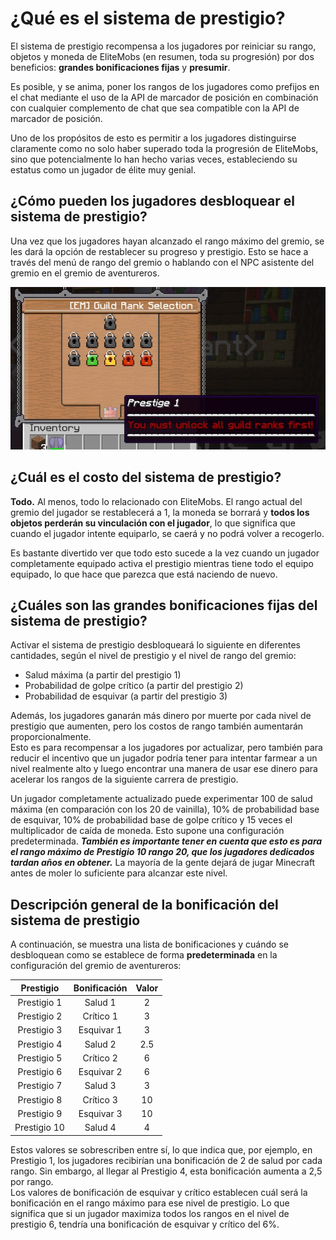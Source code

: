 # ¿Qué es el sistema de prestigio?

El sistema de prestigio recompensa a los jugadores por reiniciar su rango, objetos y moneda de EliteMobs (en resumen, toda su progresión) por dos beneficios: **grandes bonificaciones fijas** y **presumir**.

Es posible, y se anima, poner los rangos de los jugadores como prefijos en el chat mediante el uso de la API de marcador de posición en combinación con cualquier complemento de chat que sea compatible con la API de marcador de posición.

Uno de los propósitos de esto es permitir a los jugadores distinguirse claramente como no solo haber superado toda la progresión de EliteMobs, sino que potencialmente lo han hecho varias veces, estableciendo su estatus como un jugador de élite muy genial.

## ¿Cómo pueden los jugadores desbloquear el sistema de prestigio?

Una vez que los jugadores hayan alcanzado el rango máximo del gremio, se les dará la opción de restablecer su progreso y prestigio. Esto se hace a través del menú de rango del gremio o hablando con el NPC asistente del gremio en el gremio de aventureros.

<div align="center">

![prestige_guild_rank.jpg](../../../img/wiki/prestige_guild_rank.jpg)

</div>

## ¿Cuál es el costo del sistema de prestigio?

**Todo.** Al menos, todo lo relacionado con EliteMobs. El rango actual del gremio del jugador se restablecerá a 1, la moneda se borrará y **todos los objetos perderán su vinculación con el jugador**, lo que significa que cuando el jugador intente equiparlo, se caerá y no podrá volver a recogerlo.

Es bastante divertido ver que todo esto sucede a la vez cuando un jugador completamente equipado activa el prestigio mientras tiene todo el equipo equipado, lo que hace que parezca que está naciendo de nuevo.

## ¿Cuáles son las grandes bonificaciones fijas del sistema de prestigio?

Activar el sistema de prestigio desbloqueará lo siguiente en diferentes cantidades, según el nivel de prestigio y el nivel de rango del gremio:

- Salud máxima (a partir del prestigio 1)
- Probabilidad de golpe crítico (a partir del prestigio 2)
- Probabilidad de esquivar (a partir del prestigio 3)

Además, los jugadores ganarán más dinero por muerte por cada nivel de prestigio que aumenten, pero los costos de rango también aumentarán proporcionalmente. <br>Esto es para recompensar a los jugadores por actualizar, pero también para reducir el incentivo que un jugador podría tener para intentar farmear a un nivel realmente alto y luego encontrar una manera de usar ese dinero para acelerar los rangos de la siguiente carrera de prestigio.

Un jugador completamente actualizado puede experimentar 100 de salud máxima (en comparación con los 20 de vainilla), 10% de probabilidad base de esquivar, 10% de probabilidad base de golpe crítico y 15 veces el multiplicador de caída de moneda. Esto supone una configuración predeterminada. ***También es importante tener en cuenta que esto es para el rango máximo de Prestigio 10 rango 20, que los jugadores dedicados tardan años en obtener.*** La mayoría de la gente dejará de jugar Minecraft antes de moler lo suficiente para alcanzar este nivel.

## Descripción general de la bonificación del sistema de prestigio
A continuación, se muestra una lista de bonificaciones y cuándo se desbloquean como se establece de forma **predeterminada** en la configuración del gremio de aventureros:

<div align="center">

| Prestigio | Bonificación | Valor |
|:--------:|:----------:|:-----:|
| Prestigio 1  | Salud 1 | 2 |
| Prestigio 2  | Crítico 1 | 3 | En realidad 3
| Prestigio 3  | Esquivar 1 | 3 | En realidad 4
| Prestigio 4  | Salud 2 | 2.5 |
| Prestigio 5  | Crítico 2 | 6 |
| Prestigio 6  | Esquivar 2 | 6 |
| Prestigio 7  | Salud 3 | 3 |
| Prestigio 8  | Crítico 3 | 10 |
| Prestigio 9  | Esquivar 3 | 10 |
| Prestigio 10 | Salud 4 | 4 |

</div>

Estos valores se sobrescriben entre sí, lo que indica que, por ejemplo, en Prestigio 1, los jugadores recibirían una bonificación de 2 de salud por cada rango. Sin embargo, al llegar al Prestigio 4, esta bonificación aumenta a 2,5 por rango.
<br>Los valores de bonificación de esquivar y crítico establecen cuál será la bonificación en el rango máximo para ese nivel de prestigio. Lo que significa que si un jugador maximiza todos los rangos en el nivel de prestigio 6, tendría una bonificación de esquivar y crítico del 6%.



